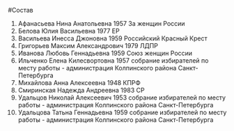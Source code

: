 #Состав
1. Афанасьева Нина Анатольевна 1957 За женщин России
2. Белова Юлия Васильевна 1977 ЕР
3. Васильева Инесса Джоновна 1959 Российский Красный Крест
4. Григорьев Максим Александрович 1979 ЛДПР
5. Иванова Любовь Геннадьевна 1959 Союз женщин России
6. Ильченко Елена Килесвортовна 1957 собрание избирателей по месту работы - администрация Колпинского района Санкт-Петербурга
7. Михайлова Анна Алексеевна 1948 КПРФ
8. Смиринская Надежда Андреевна 1983 СР
9. Удальцов Николай Алексеевич 1953 собрание избирателей по месту работы - администрация Колпинского района Санкт-Петербурга
10. Удальцова Татьна Геннадьевна 1959 собрание избирателей по месту работы - администрация Колпинского района Санкт-Петербурга
